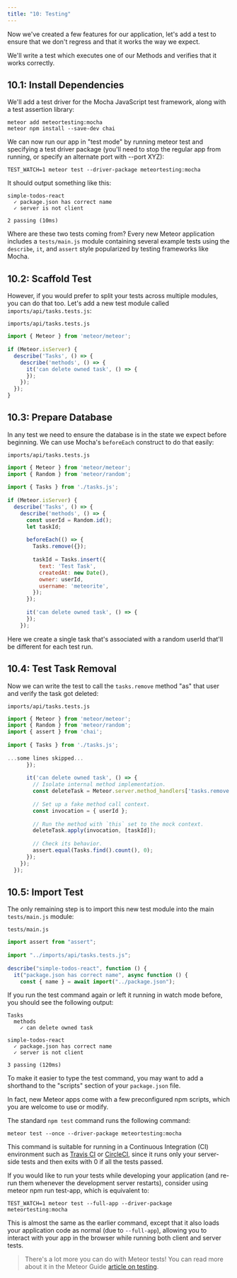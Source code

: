 ```yaml
---
title: "10: Testing"
---
```


Now we've created a few features for our application, let's add a test to ensure that we don't regress and that it works the way we expect.

We'll write a test which executes one of our Methods and verifies that it works correctly.

## 10.1: Install Dependencies

We'll add a test driver for the Mocha JavaScript test framework, along with a test assertion library:

```
meteor add meteortesting:mocha
meteor npm install --save-dev chai
```

We can now run our app in "test mode" by running meteor test and specifying a test driver package (you'll need to stop the regular app from running, or specify an alternate port with --port XYZ):

```
TEST_WATCH=1 meteor test --driver-package meteortesting:mocha
```

It should output something like this:

```
simple-todos-react
  ✓ package.json has correct name
  ✓ server is not client

2 passing (10ms)
```

Where are these two tests coming from? Every new Meteor application includes a `tests/main.js` module containing several example tests using the `describe`, `it`, and `assert` style popularized by testing frameworks like Mocha.

## 10.2: Scaffold Test

However, if you would prefer to split your tests across multiple modules, you can do that too. Let's add a new test module called `imports/api/tasks.tests.js`:

`imports/api/tasks.tests.js`
```js
import { Meteor } from 'meteor/meteor';
 
if (Meteor.isServer) {
  describe('Tasks', () => {
    describe('methods', () => {
      it('can delete owned task', () => {
      });
    });
  });
}
```

## 10.3: Prepare Database

In any test we need to ensure the database is in the state we expect before beginning. We can use Mocha's `beforeEach` construct to do that easily:

`imports/api/tasks.tests.js`
```js
import { Meteor } from 'meteor/meteor';
import { Random } from 'meteor/random';
 
import { Tasks } from './tasks.js';
 
if (Meteor.isServer) {
  describe('Tasks', () => {
    describe('methods', () => {
      const userId = Random.id();
      let taskId;
 
      beforeEach(() => {
        Tasks.remove({});
 
        taskId = Tasks.insert({
          text: 'Test Task',
          createdAt: new Date(),
          owner: userId,
          username: 'meteorite',
        });
      });
 
      it('can delete owned task', () => {
      });
    });
```

Here we create a single task that's associated with a random userId that'll be different for each test run.

## 10.4: Test Task Removal

Now we can write the test to call the `tasks.remove` method "as" that user and verify the task got deleted:

`imports/api/tasks.tests.js`
```js
import { Meteor } from 'meteor/meteor';
import { Random } from 'meteor/random';
import { assert } from 'chai';
 
import { Tasks } from './tasks.js';
 
...some lines skipped...
      });
 
      it('can delete owned task', () => {
        // Isolate internal method implementation.
        const deleteTask = Meteor.server.method_handlers['tasks.remove'];
 
        // Set up a fake method call context.
        const invocation = { userId };
 
        // Run the method with `this` set to the mock context.
        deleteTask.apply(invocation, [taskId]);
 
        // Check its behavior.
        assert.equal(Tasks.find().count(), 0);
      });
    });
  });
```

## 10.5: Import Test

The only remaining step is to import this new test module into the main `tests/main.js` module:

`tests/main.js`
```js
import assert from "assert";
 
import "../imports/api/tasks.tests.js";
 
describe("simple-todos-react", function () {
  it("package.json has correct name", async function () {
    const { name } = await import("../package.json");
```

If you run the test command again or left it running in watch mode before, you should see the following output:

```
Tasks
  methods
    ✓ can delete owned task

simple-todos-react
  ✓ package.json has correct name
  ✓ server is not client

3 passing (120ms)
```

To make it easier to type the test command, you may want to add a shorthand to the "scripts" section of your `package.json` file.

In fact, new Meteor apps come with a few preconfigured npm scripts, which you are welcome to use or modify.

The standard `npm test` command runs the following command:

```
meteor test --once --driver-package meteortesting:mocha
```

This command is suitable for running in a Continuous Integration (CI) environment such as [Travis CI](https://travis-ci.org/) or [CircleCI](https://circleci.com/), since it runs only your server-side tests and then exits with 0 if all the tests passed.

If you would like to run your tests while developing your application (and re-run them whenever the development server restarts), consider using meteor npm run test-app, which is equivalent to:

```
TEST_WATCH=1 meteor test --full-app --driver-package meteortesting:mocha
```

This is almost the same as the earlier command, except that it also loads your application code as normal (due to `--full-app`), allowing you to interact with your app in the browser while running both client and server tests.

> There's a lot more you can do with Meteor tests! You can read more about it in the Meteor Guide [article on testing](https://guide.meteor.com/testing.html).
>
